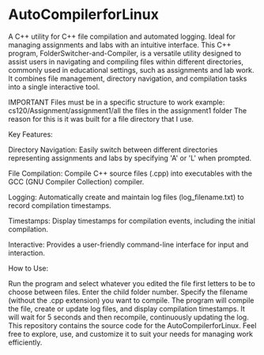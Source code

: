 # AutoCompilerforLinux
A C++ utility for  C++ file compilation and automated logging. Ideal for managing assignments and labs with an intuitive interface.
This C++ program, FolderSwitcher-and-Compiler, is a versatile utility designed to assist users in navigating and compiling files within different directories, commonly used in educational settings, such as assignments and lab work. It combines file management, directory navigation, and compilation tasks into a single interactive tool.

IMPORTANT 
Files must be in a specific structure to work
example: cs120/Assignment/assignment1/all the files in the assignment1 folder
The reason for this is it was built for a file directory that I use.

Key Features:

Directory Navigation: Easily switch between different directories representing assignments and labs by specifying 'A' or 'L' when prompted.

File Compilation: Compile C++ source files (.cpp) into executables with the GCC (GNU Compiler Collection) compiler.

Logging: Automatically create and maintain log files (log_filename.txt) to record compilation timestamps.

Timestamps: Display timestamps for compilation events, including the initial compilation.

Interactive: Provides a user-friendly command-line interface for input and interaction.

How to Use:

Run the program and select whatever you edited the file first letters to be to choose between files.
Enter the child folder number.
Specify the filename (without the .cpp extension) you want to compile.
The program will compile the file, create or update log files, and display compilation timestamps.
It will wait for 5 seconds and then recompile, continuously updating the log.
This repository contains the source code for the AutoCompilerforLinux. Feel free to explore, use, and customize it to suit your needs for managing work efficiently.

